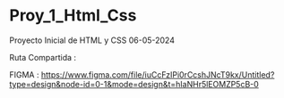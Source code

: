 # Proy_1_Html_Css
Proyecto Inicial de HTML y CSS 06-05-2024

Ruta Compartida :

FIGMA : 
https://www.figma.com/file/iuCcFzIPi0rCcshJNcT9kx/Untitled?type=design&node-id=0-1&mode=design&t=hIaNHr5lEOMZP5cB-0
